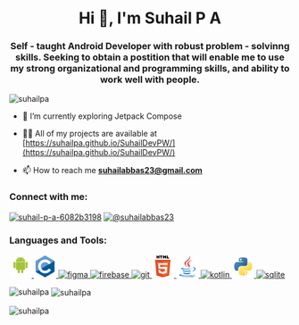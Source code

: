 <h1 align="center">Hi 👋, I'm Suhail P A</h1>
<h3 align="center">Self - taught Android Developer with robust problem - solvinng skills. Seeking to obtain a postition that will enable me to use my strong organizational and programming skills, and ability to work well with people.</h3>

<p align="left"> <img src="https://komarev.com/ghpvc/?username=suhailpa&label=Profile%20views&color=0e75b6&style=flat" alt="suhailpa" /> </p>

- 🔭 I’m currently exploring Jetpack Compose

- 👨‍💻 All of my projects are available at [https://suhailpa.github.io/SuhailDevPW/](https://suhailpa.github.io/SuhailDevPW/)

- 📫 How to reach me **suhailabbas23@gmail.com**

<h3 align="left">Connect with me:</h3>
<p align="left">
<a href="https://linkedin.com/in/suhail-p-a-6082b3198" target="blank"><img align="center" src="https://raw.githubusercontent.com/rahuldkjain/github-profile-readme-generator/master/src/images/icons/Social/linked-in-alt.svg" alt="suhail-p-a-6082b3198" height="30" width="40" /></a>
<a href="https://www.hackerrank.com/@suhailabbas23" target="blank"><img align="center" src="https://raw.githubusercontent.com/rahuldkjain/github-profile-readme-generator/master/src/images/icons/Social/hackerrank.svg" alt="@suhailabbas23" height="30" width="40" /></a>
</p>

<h3 align="left">Languages and Tools:</h3>
<p align="left"> <a href="https://developer.android.com" target="_blank" rel="noreferrer"> <img src="https://raw.githubusercontent.com/devicons/devicon/master/icons/android/android-original-wordmark.svg" alt="android" width="40" height="40"/> </a> <a href="https://www.cprogramming.com/" target="_blank" rel="noreferrer"> <img src="https://raw.githubusercontent.com/devicons/devicon/master/icons/c/c-original.svg" alt="c" width="40" height="40"/> </a> <a href="https://www.figma.com/" target="_blank" rel="noreferrer"> <img src="https://www.vectorlogo.zone/logos/figma/figma-icon.svg" alt="figma" width="40" height="40"/> </a> <a href="https://firebase.google.com/" target="_blank" rel="noreferrer"> <img src="https://www.vectorlogo.zone/logos/firebase/firebase-icon.svg" alt="firebase" width="40" height="40"/> </a> <a href="https://git-scm.com/" target="_blank" rel="noreferrer"> <img src="https://www.vectorlogo.zone/logos/git-scm/git-scm-icon.svg" alt="git" width="40" height="40"/> </a> <a href="https://www.w3.org/html/" target="_blank" rel="noreferrer"> <img src="https://raw.githubusercontent.com/devicons/devicon/master/icons/html5/html5-original-wordmark.svg" alt="html5" width="40" height="40"/> </a> <a href="https://www.java.com" target="_blank" rel="noreferrer"> <img src="https://raw.githubusercontent.com/devicons/devicon/master/icons/java/java-original.svg" alt="java" width="40" height="40"/> </a> <a href="https://kotlinlang.org" target="_blank" rel="noreferrer"> <img src="https://www.vectorlogo.zone/logos/kotlinlang/kotlinlang-icon.svg" alt="kotlin" width="40" height="40"/> </a> <a href="https://www.python.org" target="_blank" rel="noreferrer"> <img src="https://raw.githubusercontent.com/devicons/devicon/master/icons/python/python-original.svg" alt="python" width="40" height="40"/> </a> <a href="https://www.sqlite.org/" target="_blank" rel="noreferrer"> <img src="https://www.vectorlogo.zone/logos/sqlite/sqlite-icon.svg" alt="sqlite" width="40" height="40"/> </a> </p>

<p><img align="left" src="https://github-readme-stats.vercel.app/api/top-langs?username=suhailpa&show_icons=true&locale=en&layout=compact" alt="suhailpa" /></p>

<p>&nbsp;<img align="center" src="https://github-readme-stats.vercel.app/api?username=suhailpa&show_icons=true&locale=en" alt="suhailpa" /></p>

<p><img align="center" src="https://github-readme-streak-stats.herokuapp.com/?user=suhailpa&" alt="suhailpa" /></p>

